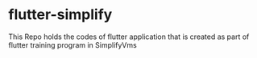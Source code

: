 # flutter-simplify
This Repo holds the codes of flutter application that is created as part of flutter training program in SimplifyVms
